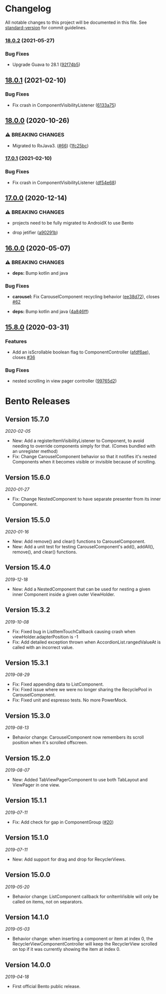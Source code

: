 # Changelog

All notable changes to this project will be documented in this file. See [standard-version](https://github.com/conventional-changelog/standard-version) for commit guidelines.

### [18.0.2](https://github.com/Yelp/bento/compare/v18.0.1...v18.0.2) (2021-05-27)


### Bug Fixes

* Upgrade Guava to 28.1 ([92f74b5](https://github.com/Yelp/bento/commit/92f74b5653356cfbfc6bccf9666c37a4e684591e))

## [18.0.1](https://github.com/Yelp/bento/compare/v18.0.0...v18.0.1) (2021-02-10)


### Bug Fixes

* Fix crash in ComponentVisibilityListener ([6133a75](https://github.com/Yelp/bento/commit/6133a7553187ec92ab67300b74687b28e2ea828f))

## [18.0.0](https://github.com/Yelp/bento/compare/v17.0.0...v18.0.0) (2020-10-26)


### ⚠ BREAKING CHANGES

* Migrated to RxJava3. ([#66](https://github.com/Yelp/bento/issues/66)) ([1fc25bc](https://github.com/Yelp/bento/commit/1fc25bcc4ecaa91e66defa46a02d24f5a9124d67))


### [17.0.1](https://github.com/Yelp/bento/compare/v17.0.0...v17.0.1) (2021-02-10)


### Bug Fixes

* Fix crash in ComponentVisibilityListener ([df54e68](https://github.com/Yelp/bento/commit/df54e68ee7d953116f3467ef95608d0e74b55d49))

## [17.0.0](https://github.com/Yelp/bento/compare/v16.0.0...v17.0.0) (2020-12-14)


### ⚠ BREAKING CHANGES

* projects need to be fully migrated to AndroidX to use Bento

* drop jetifier ([a90291b](https://github.com/Yelp/bento/commit/a90291b8582db62a5cc7ed49dd3614722d603fc2))

## [16.0.0](https://github.com/Yelp/bento/compare/v15.8.0...v16.0.0) (2020-05-07)


### ⚠ BREAKING CHANGES

* **deps:** Bump kotlin and java

### Bug Fixes

* **carousel:** Fix CarouselComponent recycling behavior ([ee38d72](https://github.com/Yelp/bento/commit/ee38d728cf99f73eff7417ea8a8a428ea87ff11b)), closes [#62](https://github.com/Yelp/bento/issues/62)


* **deps:** Bump kotlin and java ([4a846ff](https://github.com/Yelp/bento/commit/4a846ff17eef0e3db9433d5bfb9a68232ed71de2))

## [15.8.0](https://github.com/Yelp/bento/compare/v15.7.0...v15.8.0) (2020-03-31)


### Features

* Add an isScrollable boolean flag to ComponentController ([afdf6ae](https://github.com/Yelp/bento/commit/afdf6aecf3501897f1c5ab7b266570bf9c4afa18)), closes [#36](https://github.com/Yelp/bento/issues/36)


### Bug Fixes

* nested scrolling in view pager controller ([99765d2](https://github.com/Yelp/bento/commit/99765d29365ea1b7ce79afaaef7c8bdfe7968daa))

# Bento Releases
## Version 15.7.0
_2020-02-05_
* New: Add a registerItemVisibilityListener to Component, to avoid needing to override components simply for that. (Comes bundled with an unregister method)
* Fix: Change CarouselComponent behavior so that it notifies it's nested Components when it becomes visible or invisible because of scrolling.

## Version 15.6.0
_2020-01-27_
* Fix: Change NestedComponent to have separate presenter from its inner Component.

## Version 15.5.0
_2020-01-16_
* New: Add remove() and clear() functions to CarouselComponent.
* New: Add a unit test for testing CarouselComponent's add(), addAll(), remove(), and clear() functions.

## Version 15.4.0
_2019-12-18_
* New: Add a NestedComponent that can be used for nesting a given inner Component inside a given outer ViewHolder.

## Version 15.3.2
_2019-10-08_
* Fix: Fixed bug in ListItemTouchCallback causing crash when viewHolder.adapterPosition is -1
* Fix: Add detailed exception thrown when AccordionList.rangedValueAt is called with an incorrect value.

## Version 15.3.1
_2019-08-29_
* Fix: Fixed appending data to ListComponent.
* Fix: Fixed issue where we were no longer sharing the RecyclePool in CarouselComponent.
* Fix: Fixed unit and espresso tests. No more PowerMock.

## Version 15.3.0
_2019-08-13_
* Behavior change: CarouselComponent now remembers its scroll position when it's scrolled offscreen.

## Version 15.2.0
_2019-08-07_
* New: Added TabViewPagerComponent to use both TabLayout and ViewPager in one view.

## Version 15.1.1
_2019-07-11_
* Fix: Add check for gap in ComponentGroup ([#20](https://github.com/Yelp/bento/pull/20))

## Version 15.1.0
_2019-07-11_
* New: Add support for drag and drop for RecyclerViews.

## Version 15.0.0
_2019-05-20_
* Behavior change: ListComponent callback for onItemVisible will only be called on items, not on separators.

## Version 14.1.0 
_2019-05-03_

* Behavior change: when inserting a component or item at index 0, the RecyclerViewComponentController will keep the RecyclerView scrolled on top if it was currently showing the item at index 0.

## Version 14.0.0
_2019-04-18_

* First official Bento public release.
